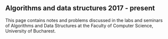 ## Algorithms and data structures 2017 - present

This page contains notes and problems discussed in the labs and seminars of Algorithms and Data Structures at the Faculty of Computer Science, University of Bucharest.

